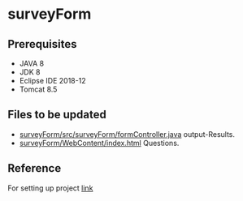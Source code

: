 # surveyForm

## Prerequisites 
- JAVA 8
- JDK 8
- Eclipse IDE 2018-12
- Tomcat 8.5

## Files to be updated
- [surveyForm/src/surveyForm/formController.java](https://github.com/max6746/surveyForm/blob/master/src/surveyForm/formController.java) output-Results.
- [surveyForm/WebContent/index.html](https://github.com/max6746/surveyForm/blob/master/WebContent/index.html) Questions.

## Reference
For setting up project [link](https://www.youtube.com/watch?v=EkacxN8gx08)
